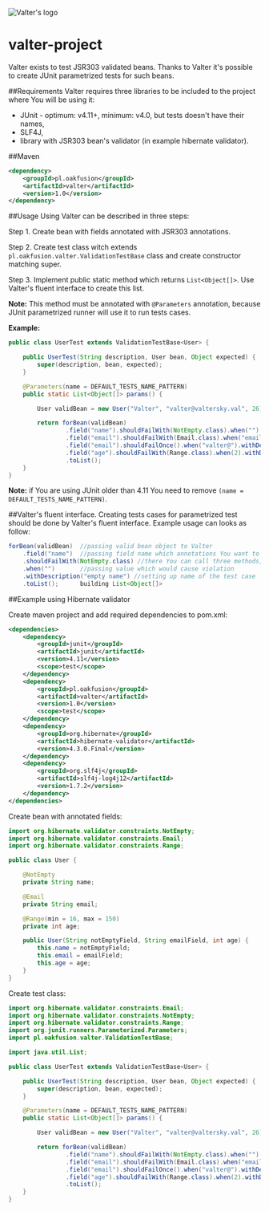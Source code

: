 ![Valter's logo](https://github.com/oakfusion/valter-project/raw/master/valter.png)


valter-project
==============

Valter exists to test JSR303 validated beans. Thanks to Valter it's possible to create JUnit parametrized tests for such beans.

##Requirements
Valter requires three libraries to be included to the project where You will be using it:
- JUnit - optimum: v4.11+, minimum: v4.0, but tests doesn't have their names,
- SLF4J,
- library with JSR303 bean's validator (in example hibernate validator).

##Maven
```xml
<dependency>
	<groupId>pl.oakfusion</groupId>
	<artifactId>valter</artifactId>
	<version>1.0</version>
</dependency>
```

##Usage
Using Valter can be described in three steps:

Step 1. Create bean with fields annotated with JSR303 annotations.

Step 2. Create test class witch extends `pl.oakfusion.valter.ValidationTestBase` class and create constructor matching super.

Step 3. Implement public static method which returns `List<Object[]>`. Use Valter's fluent interface to create this list.

   **Note:** This method must be annotated with `@Parameters` annotation, because JUnit parametrized runner will use it to run tests cases.


**Example:**

```java
public class UserTest extends ValidationTestBase<User> {

	public UserTest(String description, User bean, Object expected) {
		super(description, bean, expected);
	}

	@Parameters(name = DEFAULT_TESTS_NAME_PATTERN)
	public static List<Object[]> params() {

		User validBean = new User("Valter", "valter@valtersky.val", 26);

		return forBean(validBean)
				.field("name").shouldFailWith(NotEmpty.class).when("").withDescription("empty name")
				.field("email").shouldFailWith(Email.class).when("email@").withDescription("wrong email")
				.field("email").shouldFailOnce().when("valter@").withDescription("one violation on email field")
				.field("age").shouldFailWith(Range.class).when(2).withDescription("out of range")
				.toList();
	}
}
```

**Note:** if You are using JUnit older than 4.11 You need to remove `(name = DEFAULT_TESTS_NAME_PATTERN)`.


##Valter's fluent interface.
Creating tests cases for parametrized test should be done by Valter's fluent interface.
Example usage can looks as follow:


```java
forBean(validBean)  //passing valid bean object to Valter
	.field("name")  //passing field name which annotations You want to test
	.shouldFailWith(NotEmpty.class) //there You can call three methods, depends of it what You want to test: count of violations or class of annotation which will fail
	.when("")       //passing value which would cause violation
	.withDescription("empty name") //setting up name of the test case
	.toList();      building List<Object[]>
```

##Example using Hibernate validator

   Create maven project and add required dependencies to pom.xml:
```xml
<dependencies>
	<dependency>
		<groupId>junit</groupId>
		<artifactId>junit</artifactId>
		<version>4.11</version>
		<scope>test</scope>
	</dependency>
	<dependency>
		<groupId>pl.oakfusion</groupId>
		<artifactId>valter</artifactId>
		<version>1.0</version>
		<scope>test</scope>
	</dependency>
	<dependency>
		<groupId>org.hibernate</groupId>
		<artifactId>hibernate-validator</artifactId>
		<version>4.3.0.Final</version>
	</dependency>
	<dependency>
		<groupId>org.slf4j</groupId>
		<artifactId>slf4j-log4j12</artifactId>
		<version>1.7.2</version>
	</dependency>
</dependencies>
```

   Create bean with annotated fields:
```java
import org.hibernate.validator.constraints.NotEmpty;
import org.hibernate.validator.constraints.Email;
import org.hibernate.validator.constraints.Range;

public class User {

	@NotEmpty
	private String name;

	@Email
	private String email;

	@Range(min = 16, max = 150)
	private int age;

	public User(String notEmptyField, String emailField, int age) {
		this.name = notEmptyField;
		this.email = emailField;
		this.age = age;
	}
}
```

   Create test class:
```java
import org.hibernate.validator.constraints.Email;
import org.hibernate.validator.constraints.NotEmpty;
import org.hibernate.validator.constraints.Range;
import org.junit.runners.Parameterized.Parameters;
import pl.oakfusion.valter.ValidationTestBase;

import java.util.List;

public class UserTest extends ValidationTestBase<User> {

	public UserTest(String description, User bean, Object expected) {
		super(description, bean, expected);
	}

	@Parameters(name = DEFAULT_TESTS_NAME_PATTERN)
	public static List<Object[]> params() {

		User validBean = new User("Valter", "valter@valtersky.val", 26);

		return forBean(validBean)
				.field("name").shouldFailWith(NotEmpty.class).when("").withDescription("empty name")
				.field("email").shouldFailWith(Email.class).when("email@").withDescription("wrong email")
				.field("email").shouldFailOnce().when("valter@").withDescription("one violation on email field")
				.field("age").shouldFailWith(Range.class).when(2).withDescription("out of range")
				.toList();
	}
}
```